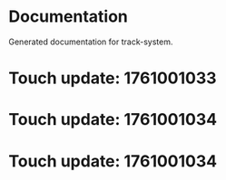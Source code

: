 # Documentation

Generated documentation for track-system.

# Touch update: 1761001033

# Touch update: 1761001034

# Touch update: 1761001034
